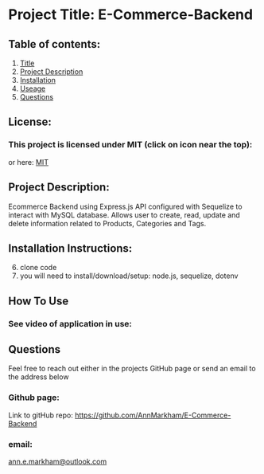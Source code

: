 # Project Title: E-Commerce-Backend


## Table of contents:

1. [Title](#Project-Title)
1. [Project Description](#Project-Description)
1. [Installation](#Installation-Instructions)
1. [Useage](#How-To-Use)
1. [Questions](#Questions)

## License:

### This project is licensed under MIT (click on icon near the top):

or here: [MIT](https://opensource.org/licenses/MIT)

## Project Description:

Ecommerce Backend using Express.js API configured with Sequelize to interact with MySQL database.  Allows user to create, read, update and delete information related to Products, Categories and Tags.  

## Installation Instructions:

6. clone code
7. you will need to install/download/setup: node.js, sequelize, dotenv

## How To Use

### See video of application in use:



## Questions

Feel free to reach out either in the projects GitHub page or send an email to the address below

### Github page:

Link to gitHub repo: https://github.com/AnnMarkham/E-Commerce-Backend

### email:

[ann.e.markham@outlook.com](mailto:ann.e.markham@outlook.com)